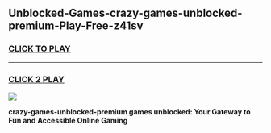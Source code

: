 
## Unblocked-Games-crazy-games-unblocked-premium-Play-Free-z41sv
<h3>
<a href="https://premium76.site?title=crazy-games-unblocked-premium&ref=17A">CLICK TO PLAY</a></h3>
<hr>

<h3>
<a href="https://premium76.site?title=crazy-games-unblocked-premium&ref=17A">CLICK 2 PLAY</a>
  
</h3>

<a href="https://premium76.site?title=crazy-games-unblocked-premium&ref=17A"><img src="https://clearcache.store/games.png"></a>


**crazy-games-unblocked-premium games unblocked: Your Gateway to Fun and Accessible Online Gaming**
